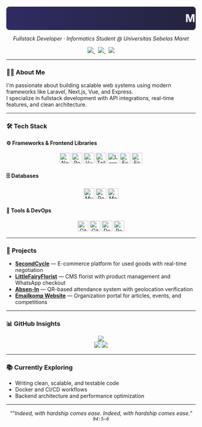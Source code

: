 <!-- Modern Header with Animated Name (Marquee Only) -->

<p align="center">
  <marquee behavior="scroll" direction="left" scrollamount="6" style="font-size: 28px; color: #ffffff; background: linear-gradient(to right, #302b63, #24243e); padding: 14px 24px; border-radius: 8px; font-weight: bold;">
    Muhammad Haekal Alif Putra
  </marquee>
</p>

<p align="center">
  <em>Fullstack Developer · Informatics Student @ Universitas Sebelas Maret</em>
</p>

<p align="center">
  <a href="https://haekalportfolio.vercel.app" target="_blank">
    <img src="https://img.shields.io/badge/Portfolio-000000?style=flat&logo=vercel&logoColor=white" />
  </a>
  &nbsp;
  <a href="mailto:haekalalifputra@gmail.com">
    <img src="https://img.shields.io/badge/Email-D14836?style=flat&logo=gmail&logoColor=white" />
  </a>
  &nbsp;
  <a href="https://linkedin.com/in/muhammad-haekal-alif-putra" target="_blank">
    <img src="https://img.shields.io/badge/LinkedIn-0A66C2?style=flat&logo=linkedin&logoColor=white" />
  </a>
</p>


---

### 🧑‍💻 About Me

I'm passionate about building scalable web systems using modern frameworks like Laravel, Next.js, Vue, and Express.  
I specialize in fullstack development with API integrations, real-time features, and clean architecture.

---

### 🛠️ Tech Stack

#### ⚙️ Frameworks & Frontend Libraries
<p align="center">
  <img src="https://cdn.simpleicons.org/nextdotjs/000000" alt="Next.js" title="Next.js" height="28" />
  <img src="https://cdn.simpleicons.org/react/61DAFB" alt="React" title="React" height="28" />
  <img src="https://cdn.simpleicons.org/vuedotjs/4FC08D" alt="Vue.js" title="Vue.js" height="28" />
  <img src="https://cdn.simpleicons.org/tailwindcss/06B6D4" alt="TailwindCSS" title="TailwindCSS" height="28" />
  <img src="https://cdn.simpleicons.org/laravel/FF2D20" alt="Laravel" title="Laravel" height="28" />
  <img src="https://cdn.simpleicons.org/express/000000" alt="Express" title="Express.js" height="28" />
  <img src="https://cdn.simpleicons.org/firebase/FFCA28" alt="Firebase" title="Firebase" height="28" />
</p>

#### 🗄️ Databases
<p align="center">
  <img src="https://cdn.simpleicons.org/mysql/4479A1" alt="MySQL" title="MySQL" height="28" />
  <img src="https://cdn.simpleicons.org/postgresql/336791" alt="PostgreSQL" title="PostgreSQL" height="28" />
  <img src="https://cdn.simpleicons.org/mongodb/47A248" alt="MongoDB" title="MongoDB" height="28" />
</p>

#### 🧰 Tools & DevOps
<p align="center">
  <img src="https://cdn.simpleicons.org/git/F05032" alt="Git" title="Git" height="28" />
  <img src="https://cdn.simpleicons.org/github/181717" alt="GitHub" title="GitHub" height="28" />
  <img src="https://cdn.simpleicons.org/docker/2496ED" alt="Docker" title="Docker" height="28" />
  <img src="https://cdn.simpleicons.org/postman/FF6C37" alt="Postman" title="Postman" height="28" />
</p>

---

### 🚀 Projects

- [**SecondCycle**](https://github.com/haekalalifputra/secondcycle) — E-commerce platform for used goods with real-time negotiation
- [**LittleFairyFlorist**](https://github.com/haekalalifputra/littlefairyflorist) — CMS florist with product management and WhatsApp checkout
- [**Absen-In**](https://github.com/haekalalifputra/absen-in) — QR-based attendance system with geolocation verification
- [**Emailkomp Website**](https://github.com/haekalalifputra/emailkomp-website) — Organization portal for articles, events, and competitions

---

### 📊 GitHub Insights

<p align="center">
  <img src="https://github-profile-summary-cards.vercel.app/api/cards/profile-details?username=HaekalAlif&theme=github_dark" />
  <br />
  <img src="https://github-profile-summary-cards.vercel.app/api/cards/repos-per-language?username=HaekalAlif&theme=github_dark" />
  <img src="https://github-profile-summary-cards.vercel.app/api/cards/most-commit-language?username=HaekalAlif&theme=github_dark" />
</p>

---

### 📚 Currently Exploring

- Writing clean, scalable, and testable code  
- Docker and CI/CD workflows  
- Backend architecture and performance optimization  

---

<p align="center">
  <i>“"Indeed, with hardship comes ease. Indeed, with hardship comes ease.”</i>
  <br/>
  <i><code>94:5–6</code></i>
</p>
